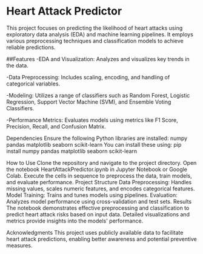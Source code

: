 # Heart Attack Predictor
This project focuses on predicting the likelihood of heart attacks using exploratory data analysis (EDA) and machine learning pipelines. It employs various preprocessing techniques and classification models to achieve reliable predictions.

##Features
-EDA and Visualization: Analyzes and visualizes key trends in the data.

-Data Preprocessing: Includes scaling, encoding, and handling of categorical variables.

-Modeling: Utilizes a range of classifiers such as Random Forest, Logistic Regression, Support Vector Machine (SVM), and Ensemble Voting Classifiers.

-Performance Metrics: Evaluates models using metrics like F1 Score, Precision, Recall, and Confusion Matrix.

Dependencies
Ensure the following Python libraries are installed:
numpy
pandas
matplotlib
seaborn
scikit-learn
You can install these using:
pip install numpy pandas matplotlib seaborn scikit-learn

How to Use
Clone the repository and navigate to the project directory.
Open the notebook HeartAttackPredictor.ipynb in Jupyter Notebook or Google Colab.
Execute the cells in sequence to preprocess the data, train models, and evaluate performance.
Project Structure
Data Preprocessing: Handles missing values, scales numeric features, and encodes categorical features.
Model Training: Trains and tunes models using pipelines.
Evaluation: Analyzes model performance using cross-validation and test sets.
Results
The notebook demonstrates effective preprocessing and classification to predict heart attack risks based on input data. Detailed visualizations and metrics provide insights into the models' performance.

Acknowledgments
This project uses publicly available data to facilitate heart attack predictions, enabling better awareness and potential preventive measures.
